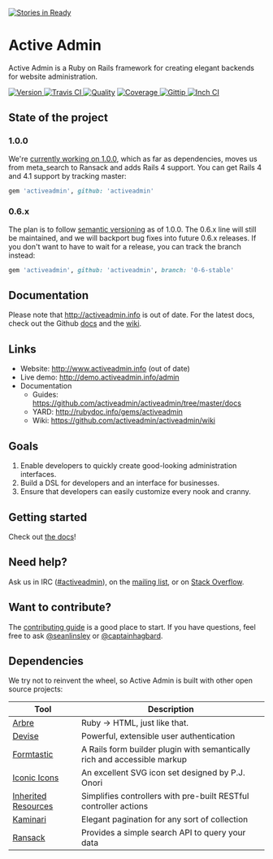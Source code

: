 [![Stories in Ready](https://badge.waffle.io/activeadmin/activeadmin.png?label=ready&title=Ready)](https://waffle.io/activeadmin/activeadmin)
# Active Admin

Active Admin is a Ruby on Rails framework for creating elegant backends for website administration.

[![Version  ](http://img.shields.io/gem/v/activeadmin.svg)                         ](https://rubygems.org/gems/activeadmin)
[![Travis CI](http://img.shields.io/travis/activeadmin/activeadmin/master.svg)     ](https://travis-ci.org/activeadmin/activeadmin)
[![Quality  ](http://img.shields.io/codeclimate/github/activeadmin/activeadmin.svg)](https://codeclimate.com/github/activeadmin/activeadmin)
[![Coverage ](http://img.shields.io/coveralls/activeadmin/activeadmin.svg)         ](https://coveralls.io/r/activeadmin/activeadmin)
[![Gittip   ](http://img.shields.io/gittip/activeadmin.svg)                        ](https://gittip.com/activeadmin)
[![Inch CI  ](http://inch-ci.org/github/activeadmin/activeadmin.svg?branch=master) ](http://inch-ci.org/github/activeadmin/activeadmin)

## State of the project

### 1.0.0

We're [currently working on 1.0.0](https://github.com/activeadmin/activeadmin/issues?milestone=18),
which as far as dependencies, moves us from meta_search to Ransack and adds Rails 4 support.
You can get Rails 4 and 4.1 support by tracking master:

```ruby
gem 'activeadmin', github: 'activeadmin'
```

### 0.6.x

The plan is to follow [semantic versioning](http://semver.org/) as of 1.0.0. The 0.6.x line will
still be maintained, and we will backport bug fixes into future 0.6.x releases. If you don't want
to have to wait for a release, you can track the branch instead:

```ruby
gem 'activeadmin', github: 'activeadmin', branch: '0-6-stable'
```

## Documentation

Please note that <http://activeadmin.info> is out of date. For the latest docs, check out the
Github [docs](https://github.com/activeadmin/activeadmin/tree/master/docs#activeadmin-documentation) and the [wiki](https://github.com/activeadmin/activeadmin/wiki).

## Links

* Website: <http://www.activeadmin.info> (out of date)
* Live demo: <http://demo.activeadmin.info/admin>
* Documentation
  * Guides: <https://github.com/activeadmin/activeadmin/tree/master/docs>
  * YARD: <http://rubydoc.info/gems/activeadmin>
  * Wiki: <https://github.com/activeadmin/activeadmin/wiki>

## Goals

1. Enable developers to quickly create good-looking administration interfaces.
2. Build a DSL for developers and an interface for businesses.
3. Ensure that developers can easily customize every nook and cranny.

## Getting started

Check out [the docs](https://github.com/activeadmin/activeadmin/blob/master/docs/0-installation.md)!

## Need help?

Ask us in IRC ([#activeadmin](https://webchat.freenode.net/?channels=activeadmin)), on the
[mailing list](http://groups.google.com/group/activeadmin), or on
[Stack Overflow](http://stackoverflow.com/questions/tagged/activeadmin).

## Want to contribute?

The [contributing guide](https://github.com/activeadmin/activeadmin/blob/master/CONTRIBUTING.md)
is a good place to start. If you have questions, feel free to ask
[@seanlinsley](https://twitter.com/seanlinsley) or [@captainhagbard](https://twitter.com/captainhagbard).

## Dependencies

We try not to reinvent the wheel, so Active Admin is built with other open source projects:

Tool                  | Description
--------------------- | -----------
[Arbre]               | Ruby -> HTML, just like that.
[Devise]              | Powerful, extensible user authentication
[Formtastic]          | A Rails form builder plugin with semantically rich and accessible markup
[Iconic Icons]        | An excellent SVG icon set designed by P.J. Onori
[Inherited Resources] | Simplifies controllers with pre-built RESTful controller actions
[Kaminari]            | Elegant pagination for any sort of collection
[Ransack]             | Provides a simple search API to query your data

[Arbre]: https://github.com/activeadmin/arbre
[Devise]: https://github.com/plataformatec/devise
[Formtastic]: https://github.com/justinfrench/formtastic
[Iconic Icons]: http://somerandomdude.com/projects/iconic
[Inherited Resources]: https://github.com/josevalim/inherited_resources
[Kaminari]: https://github.com/amatsuda/kaminari
[Ransack]: https://github.com/activerecord-hackery/ransack
